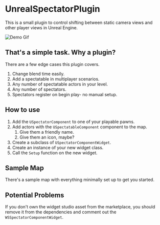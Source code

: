 # UnrealSpectatorPlugin

This is a small plugin to control shifting between static camera views and other player views in Unreal Engine.

![Demo Gif](Resources/Demo.gif)

## That's a simple task.  Why a plugin?

There are a few edge cases this plugin covers.

1. Change blend time easily.
1. Add a spectatable in multiplayer scenarios.
1. Any number of spectatable actors in your level.
1. Any number of spectators.
1. Spectators register on begin play- no manual setup.

## How to use

1. Add the `USpectatorComponent` to one of your playable pawns.
1. Add actors with the `USpectatableComponent` component to the map.
    1. Give them a friendly name.
    1. Give them an icon, maybe?
1. Create a subclass of `USpectatorComponentWidget`.
1. Create an instance of your new widget class.
1. Call the `Setup` function on the new widget.

## Sample Map

There's a sample map with everything minimally set up to get you started.

## Potential Problems

If you don't own the widget studio asset from the marketplace, you should remove it from the dependencies and comment out the `WSSpectatorComponentWidget`.
